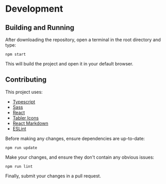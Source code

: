 # Development

## Building and Running

After downloading the repository, open a terminal in the root directory and type:

`npm start`

This will build the project and open it in your default browser.

## Contributing

This project uses:

* [Typescript](https://www.typescriptlang.org/)
* [Sass](https://sass-lang.com/)
* [React](https://reactjs.org/)
* [Tabler Icons](https://tabler-icons.io/)
* [React Markdown](https://remarkjs.github.io/react-markdown/)
* [ESLint](https://eslint.org/)

Before making any changes, ensure dependencies are up-to-date:

`npm run update`

Make your changes, and ensure they don't contain any obvious issues:

`npm run lint`

Finally, submit your changes in a pull request.
